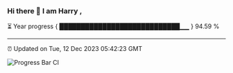 ### Hi there 👋 I am Harry , 

⏳ Year progress { ████████████████████████████▁▁ } 94.59 %

---

⏰ Updated on Tue, 12 Dec 2023 05:42:23 GMT

![Progress Bar CI](https://github.com/duykhang68/duykhang68/workflows/Progress%20Bar%20CI/badge.svg)
